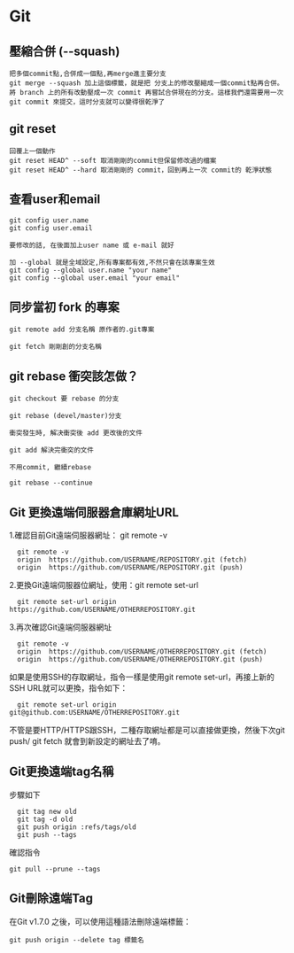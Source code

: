 # Git

## 壓縮合併 (--squash)

```
把多個commit點,合併成一個點,再merge進主要分支
git merge --squash 加上這個標籤，就是把 分支上的修改壓縮成一個commit點再合併。
將 branch 上的所有改動壓成一次 commit 再嘗試合併現在的分支。這樣我們還需要用一次 git commit 來提交，這时分支就可以變得很乾淨了
```

## git reset

```
回覆上一個動作
git reset HEAD^ --soft 取消剛剛的commit但保留修改過的檔案
git reset HEAD^ --hard 取消剛剛的 commit，回到再上一次 commit的 乾淨狀態
```

## 查看user和email

```
git config user.name
git config user.email

要修改的話, 在後面加上user name 或 e-mail 就好

加 --global 就是全域設定,所有專案都有效,不然只會在該專案生效
git config --global user.name "your name"
git config --global user.email "your email"
```

## 同步當初 fork 的專案

```
git remote add 分支名稱 原作者的.git專案

git fetch 剛剛創的分支名稱
```

## git rebase 衝突該怎做？

```
git checkout 要 rebase 的分支

git rebase (devel/master)分支

衝突發生時, 解决衝突後 add 更改後的文件

git add 解決完衝突的文件

不用commit, 繼續rebase

git rebase --continue
```

## Git 更換遠端伺服器倉庫網址URL

1.確認目前Git遠端伺服器網址： git remote -v
```
  git remote -v
  origin  https://github.com/USERNAME/REPOSITORY.git (fetch)
  origin  https://github.com/USERNAME/REPOSITORY.git (push)
```
2.更換Git遠端伺服器位網址，使用：git remote set-url
```
  git remote set-url origin https://github.com/USERNAME/OTHERREPOSITORY.git
```
3.再次確認Git遠端伺服器網址

```
  git remote -v
  origin  https://github.com/USERNAME/OTHERREPOSITORY.git (fetch)
  origin  https://github.com/USERNAME/OTHERREPOSITORY.git (push)
```
如果是使用SSH的存取網址，指令一樣是使用git remote set-url，再接上新的SSH URL就可以更換，指令如下：
```
  git remote set-url origin git@github.com:USERNAME/OTHERREPOSITORY.git
```
不管是要HTTP/HTTPS跟SSH，二種存取網址都是可以直接做更換，然後下次git push/ git fetch 就會到新設定的網址去了唷。

## Git更換遠端tag名稱

步驟如下
```
  git tag new old
  git tag -d old
  git push origin :refs/tags/old
  git push --tags
```
確認指令

```
git pull --prune --tags
```

## Git刪除遠端Tag

在Git v1.7.0 之後，可以使用這種語法刪除遠端標籤：
```
git push origin --delete tag 標籤名
```
